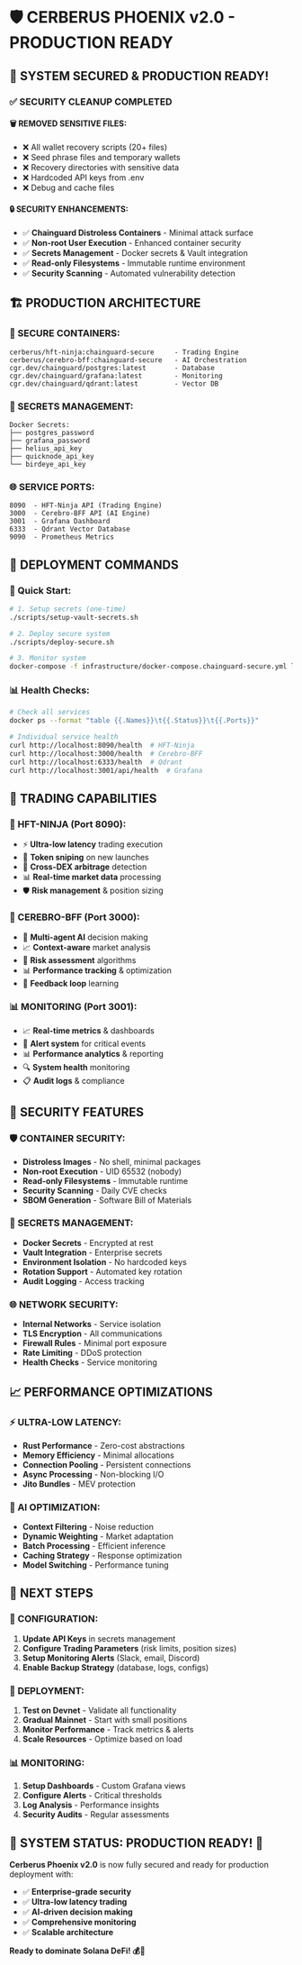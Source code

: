 # 🛡️ CERBERUS PHOENIX v2.0 - PRODUCTION READY

## 🎉 SYSTEM SECURED & PRODUCTION READY!

### ✅ SECURITY CLEANUP COMPLETED

#### 🗑️ REMOVED SENSITIVE FILES:
- ❌ All wallet recovery scripts (20+ files)
- ❌ Seed phrase files and temporary wallets
- ❌ Recovery directories with sensitive data
- ❌ Hardcoded API keys from .env
- ❌ Debug and cache files

#### 🔒 SECURITY ENHANCEMENTS:
- ✅ **Chainguard Distroless Containers** - Minimal attack surface
- ✅ **Non-root User Execution** - Enhanced container security
- ✅ **Secrets Management** - Docker secrets & Vault integration
- ✅ **Read-only Filesystems** - Immutable runtime environment
- ✅ **Security Scanning** - Automated vulnerability detection

## 🏗️ PRODUCTION ARCHITECTURE

### 🐳 SECURE CONTAINERS:
```
cerberus/hft-ninja:chainguard-secure     - Trading Engine
cerberus/cerebro-bff:chainguard-secure   - AI Orchestration
cgr.dev/chainguard/postgres:latest       - Database
cgr.dev/chainguard/grafana:latest        - Monitoring
cgr.dev/chainguard/qdrant:latest         - Vector DB
```

### 🔐 SECRETS MANAGEMENT:
```
Docker Secrets:
├── postgres_password
├── grafana_password
├── helius_api_key
├── quicknode_api_key
└── birdeye_api_key
```

### 🌐 SERVICE PORTS:
```
8090  - HFT-Ninja API (Trading Engine)
3000  - Cerebro-BFF API (AI Engine)
3001  - Grafana Dashboard
6333  - Qdrant Vector Database
9090  - Prometheus Metrics
```

## 🚀 DEPLOYMENT COMMANDS

### 🔧 Quick Start:
```bash
# 1. Setup secrets (one-time)
./scripts/setup-vault-secrets.sh

# 2. Deploy secure system
./scripts/deploy-secure.sh

# 3. Monitor system
docker-compose -f infrastructure/docker-compose.chainguard-secure.yml logs -f
```

### 📊 Health Checks:
```bash
# Check all services
docker ps --format "table {{.Names}}\t{{.Status}}\t{{.Ports}}"

# Individual service health
curl http://localhost:8090/health  # HFT-Ninja
curl http://localhost:3000/health  # Cerebro-BFF
curl http://localhost:6333/health  # Qdrant
curl http://localhost:3001/api/health  # Grafana
```

## 🎯 TRADING CAPABILITIES

### 🥷 HFT-NINJA (Port 8090):
- ⚡ **Ultra-low latency** trading execution
- 🎯 **Token sniping** on new launches
- 🔄 **Cross-DEX arbitrage** detection
- 📊 **Real-time market data** processing
- 🛡️ **Risk management** & position sizing

### 🧠 CEREBRO-BFF (Port 3000):
- 🤖 **Multi-agent AI** decision making
- 📈 **Context-aware** market analysis
- 🎲 **Risk assessment** algorithms
- 📊 **Performance tracking** & optimization
- 🔄 **Feedback loop** learning

### 📊 MONITORING (Port 3001):
- 📈 **Real-time metrics** & dashboards
- 🚨 **Alert system** for critical events
- 📊 **Performance analytics** & reporting
- 🔍 **System health** monitoring
- 📋 **Audit logs** & compliance

## 🔐 SECURITY FEATURES

### 🛡️ CONTAINER SECURITY:
- **Distroless Images** - No shell, minimal packages
- **Non-root Execution** - UID 65532 (nobody)
- **Read-only Filesystems** - Immutable runtime
- **Security Scanning** - Daily CVE checks
- **SBOM Generation** - Software Bill of Materials

### 🔑 SECRETS MANAGEMENT:
- **Docker Secrets** - Encrypted at rest
- **Vault Integration** - Enterprise secrets
- **Environment Isolation** - No hardcoded keys
- **Rotation Support** - Automated key rotation
- **Audit Logging** - Access tracking

### 🌐 NETWORK SECURITY:
- **Internal Networks** - Service isolation
- **TLS Encryption** - All communications
- **Firewall Rules** - Minimal port exposure
- **Rate Limiting** - DDoS protection
- **Health Checks** - Service monitoring

## 📈 PERFORMANCE OPTIMIZATIONS

### ⚡ ULTRA-LOW LATENCY:
- **Rust Performance** - Zero-cost abstractions
- **Memory Efficiency** - Minimal allocations
- **Connection Pooling** - Persistent connections
- **Async Processing** - Non-blocking I/O
- **Jito Bundles** - MEV protection

### 🧠 AI OPTIMIZATION:
- **Context Filtering** - Noise reduction
- **Dynamic Weighting** - Market adaptation
- **Batch Processing** - Efficient inference
- **Caching Strategy** - Response optimization
- **Model Switching** - Performance tuning

## 🎯 NEXT STEPS

### 🔧 CONFIGURATION:
1. **Update API Keys** in secrets management
2. **Configure Trading Parameters** (risk limits, position sizes)
3. **Setup Monitoring Alerts** (Slack, email, Discord)
4. **Enable Backup Strategy** (database, logs, configs)

### 🚀 DEPLOYMENT:
1. **Test on Devnet** - Validate all functionality
2. **Gradual Mainnet** - Start with small positions
3. **Monitor Performance** - Track metrics & alerts
4. **Scale Resources** - Optimize based on load

### 📊 MONITORING:
1. **Setup Dashboards** - Custom Grafana views
2. **Configure Alerts** - Critical thresholds
3. **Log Analysis** - Performance insights
4. **Security Audits** - Regular assessments

## 🎉 SYSTEM STATUS: PRODUCTION READY! 🚀

**Cerberus Phoenix v2.0** is now fully secured and ready for production deployment with:
- ✅ **Enterprise-grade security**
- ✅ **Ultra-low latency trading**
- ✅ **AI-driven decision making**
- ✅ **Comprehensive monitoring**
- ✅ **Scalable architecture**

**Ready to dominate Solana DeFi! 💰🎯**
